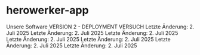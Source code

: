 # herowerker-app
Unsere Software
VERSION 2 - DEPLOYMENT VERSUCH
Letzte Änderung: 2. Juli 2025
Letzte Änderung: 2. Juli 2025
Letzte Änderung: 2. Juli 2025
Letzte Änderung: 2. Juli 2025
Letzte Änderung: 2. Juli 2025
Letzte Änderung: 2. Juli 2025
Letzte Änderung: 2. Juli 2025
